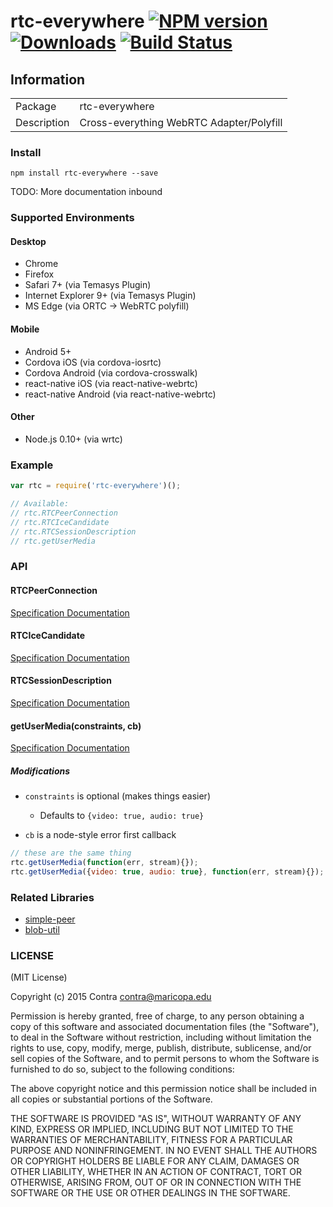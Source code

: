 # rtc-everywhere [![NPM version][npm-image]][npm-url] [![Downloads][downloads-image]][npm-url] [![Build Status][travis-image]][travis-url]
## Information
<table>
<tr>
<td>Package</td>
<td>rtc-everywhere</td>
</tr>
<tr>
<td>Description</td>
<td>Cross-everything WebRTC Adapter/Polyfill</td>
</tr>
</table>

### Install

```
npm install rtc-everywhere --save
```

TODO: More documentation inbound

### Supported Environments

#### Desktop

- Chrome
- Firefox
- Safari 7+ (via Temasys Plugin)
- Internet Explorer 9+ (via Temasys Plugin)
- MS Edge (via ORTC -> WebRTC polyfill)

#### Mobile

- Android 5+
- Cordova iOS (via cordova-iosrtc)
- Cordova Android (via cordova-crosswalk)
- react-native iOS (via react-native-webrtc)
- react-native Android (via react-native-webrtc)

#### Other

- Node.js 0.10+ (via wrtc)

### Example

```js
var rtc = require('rtc-everywhere')();

// Available:
// rtc.RTCPeerConnection
// rtc.RTCIceCandidate
// rtc.RTCSessionDescription
// rtc.getUserMedia
```

### API
#### RTCPeerConnection
[Specification Documentation](https://developer.mozilla.org/en-US/docs/Web/API/RTCPeerConnection)

#### RTCIceCandidate
[Specification Documentation](http://html5index.org/WebRTC%20-%20RTCIceCandidate.html)

#### RTCSessionDescription
[Specification Documentation](https://developer.mozilla.org/en-US/docs/Web/API/RTCSessionDescription)

#### getUserMedia(constraints, cb)
[Specification Documentation](https://developer.mozilla.org/en-US/docs/Web/API/Navigator/getUserMedia)

##### Modifications
- `constraints` is optional (makes things easier)
  - Defaults to `{video: true, audio: true}`

- `cb` is a node-style error first callback

```js
// these are the same thing
rtc.getUserMedia(function(err, stream){});
rtc.getUserMedia({video: true, audio: true}, function(err, stream){});
```

### Related Libraries
- [simple-peer](https://github.com/feross/simple-peer)
- [blob-util](https://github.com/nolanlawson/blob-util)

### LICENSE
(MIT License)

Copyright (c) 2015 Contra [contra@maricopa.edu](mailto:contra@maricopa.edu)

Permission is hereby granted, free of charge, to any person obtaining a copy of this software and associated documentation files (the "Software"), to deal in the Software without restriction, including without limitation the rights to use, copy, modify, merge, publish, distribute, sublicense, and/or sell copies of the Software, and to permit persons to whom the Software is furnished to do so, subject to the following conditions:

The above copyright notice and this permission notice shall be included in all copies or substantial portions of the Software.

THE SOFTWARE IS PROVIDED "AS IS", WITHOUT WARRANTY OF ANY KIND, EXPRESS OR IMPLIED, INCLUDING BUT NOT LIMITED TO THE WARRANTIES OF MERCHANTABILITY, FITNESS FOR A PARTICULAR PURPOSE AND NONINFRINGEMENT. IN NO EVENT SHALL THE AUTHORS OR COPYRIGHT HOLDERS BE LIABLE FOR ANY CLAIM, DAMAGES OR OTHER LIABILITY, WHETHER IN AN ACTION OF CONTRACT, TORT OR OTHERWISE, ARISING FROM, OUT OF OR IN CONNECTION WITH THE SOFTWARE OR THE USE OR OTHER DEALINGS IN THE SOFTWARE.

[downloads-image]: http://img.shields.io/npm/dm/rtc-everywhere.svg
[npm-url]: https://npmjs.org/package/rtc-everywhere
[npm-image]: http://img.shields.io/npm/v/rtc-everywhere.svg
[travis-url]: https://travis-ci.org/contra/rtc-everywhere
[travis-image]: https://travis-ci.org/contra/rtc-everywhere.png?branch=master
[depstat-url]: https://david-dm.org/contra/rtc-everywhere
[depstat-image]: https://david-dm.org/contra/rtc-everywhere.png
[david-url]: https://david-dm.org/contra/rtc-everywhere
[david-image]: https://david-dm.org/contra/rtc-everywhere.png?theme=shields.io
